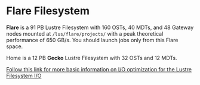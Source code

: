 # Flare Filesystem

**Flare** is a 91 PB Lustre Filesystem with 160 OSTs, 40 MDTs, and 48 Gateway nodes mounted at `/lus/flare/projects/` with a peak theoretical performance of 650 GB/s. You should launch jobs only from this Flare space.

Home is a 12 PB **Gecko** Lustre Filesystem with 32 OSTs and 12 MDTs.

[Follow this link for more basic information on I/O optimization for the Lustre Filesystem I/O](https://anl.box.com/s/uqmgnkn7i3z22c9xrwef8nn702wl22uy)